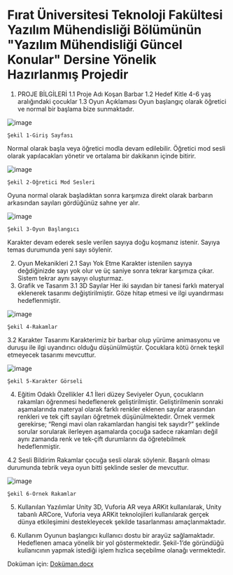 # Fırat Üniversitesi Teknoloji Fakültesi Yazılım Mühendisliği Bölümünün "Yazılım Mühendisliği Güncel Konular" Dersine Yönelik Hazırlanmış Projedir 


1.	PROJE BİLGİLERİ
  1.1	Proje Adı 
    Koşan Barbar
  1.2	Hedef Kitle
    4-6 yaş aralığındaki çocuklar
  1.3	Oyun Açıklaması
    Oyun başlangıç olarak öğretici ve normal bir başlama bize sunmaktadır.

![image](https://github.com/BurakErkemen/AR_Project/assets/84676805/59092db1-ff4e-4650-8885-c9ae9f53d8e0)
    
    Şekil 1-Giriş Sayfası


Normal olarak başla veya öğretici modla devam edilebilir. Öğretici mod sesli olarak yapılacakları yönetir ve ortalama bir dakikanın içinde bitirir.

![image](https://github.com/BurakErkemen/AR_Project/assets/84676805/20f9e67e-ae3c-4e13-89db-9468f3bcae85)
    
    Şekil 2-Öğretici Mod Sesleri

Oyuna normal olarak başladıktan sonra karşımıza direkt olarak barbarın arkasından sayıları gördüğünüz sahne yer alır.

![image](https://github.com/BurakErkemen/AR_Project/assets/84676805/cf91d396-fa8f-4ee0-942f-52f8ea2b8a04)
    
    Şekil 3-Oyun Başlangıcı

Karakter devam ederek sesle verilen sayıya doğu koşmanız istenir. Sayıya temas durumunda yeni sayı söylenir.

2.	Oyun Mekanikleri
  2.1	Sayı Yok Etme
    Karakter istenilen sayıya değdiğinizde sayı yok olur ve üç saniye sonra tekrar karşımıza çıkar. Sistem tekrar aynı sayıyı oluşturmaz. 
3.	Grafik ve Tasarım
  3.1	 3D Sayılar
    Her iki sayıdan bir tanesi farklı materyal eklenerek tasarımı değiştirilmiştir. Göze hitap etmesi ve ilgi uyandırması hedeflenmiştir. 


![image](https://github.com/BurakErkemen/AR_Project/assets/84676805/ea356129-0452-497a-b51a-4cd6d1ccfeaa)
    
    Şekil 4-Rakamlar

  3.2	Karakter Tasarımı
    Karakterimiz bir barbar olup yürüme animasyonu ve duruşu ile ilgi uyandırıcı olduğu düşünülmüştür. Çocuklara kötü örnek teşkil etmeyecek tasarımı mevcuttur. 


![image](https://github.com/BurakErkemen/AR_Project/assets/84676805/108dcec7-ce85-4cef-9863-8d7c01c8f839)
    
    Şekil 5-Karakter Görseli

4.	Eğitim Odaklı Özellikler
  4.1	İleri düzey Seviyeler
    Oyun, çocukların rakamları öğrenmesi hedeflenerek geliştirilmiştir. Geliştirilmenin sonraki aşamalarında materyal olarak farklı renkler eklenen sayılar arasından renkleri ve tek çift sayıları öğretmek düşünülmektedir. Örnek vermek       gerekirse;
    “Rengi mavi olan rakamlardan hangisi tek sayıdır?” şeklinde sorular sorularak ilerleyen aşamalarda çocuğa sadece rakamları değil aynı zamanda renk ve tek-çift durumlarını da öğretebilmek hedeflenmiştir.

  4.2 Sesli Bildirim
    Rakamlar çocuğa sesli olarak söylenir. Başarılı olması durumunda tebrik veya oyun bitti şeklinde sesler de mevcuttur.

![image](https://github.com/BurakErkemen/AR_Project/assets/84676805/0d426a39-495b-4acd-b518-424601c26839)
    
    Şekil 6-Örnek Rakamlar

5.	Kullanılan Yazılımlar
  Unity 3D, Vuforia AR veya ARKit kullanılarak, Unity tabanlı ARCore, Vuforia veya ARKit teknolojileri kullanılarak gerçek dünya etkileşimini destekleyecek şekilde tasarlanması amaçlanmaktadır.

6.	Kullanım
  Oyunun başlangıcı kullanıcı dostu bir arayüz sağlamaktadır. Hedeflenen amaca yönelik bir yol göstermektedir. Şekil-1’de göründüğü kullanıcının yapmak istediği işlem hızlıca seçebilme olanağı vermektedir.



Doküman için: [Doküman.docx](https://github.com/BurakErkemen/AR_Project/files/14073228/Dokuman.docx)
